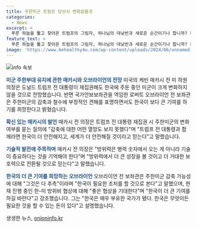 ```yaml
---
title: 주한미군 트럼프 당선시 변화없을것
categories:
  - News
excerpt: >
  푸른 하늘을 뚫고 찾아온 트럼프의 그림자, 하나님의 대낮반과 새로운 순간이기나 합니까? 케빈 매카시 전 미국 하원의장은 주한미군의 재편성과 변화에 대한 추측을 부인하며, 한국의 방위력은 기술적 성장을 강조한다. 또한, 로버트 오브라이언 전 보좌관은 한국이 더 큰 기여를 해야 한다고 강조하며 한국의 부유함을 언급하고 있다. 이에 대한 전체적인 내용을 포함한 기사를 작성하겠습니다.
feature_text: >
  푸른 하늘을 뚫고 찾아온 트럼프의 그림자, 하나님의 대낮반과 새로운 순간이기나 합니까? 케빈 매카시 전 미국 하원의장은 주한미군의 재편성과 변화에 대한 추측을 부인하며, 한국의 방위력은 기술적 성장을 강조한다. 또한, 로버트 오브라이언 전 보좌관은 한국이 더 큰 기여를 해야 한다고 강조하며 한국의 부유함을 언급하고 있다. 이에 대한 전체적인 내용을 포함한 기사를 작성하겠습니다.
image: 'https://www.behealthy4u.com/wp-content/uploads/2024/06/unnamed-file.png'
---
```


<p><img src="https://www.behealthy4u.com/wp-content/uploads/2024/06/unnamed-file.png" alt="info 속보" /></p>

<p><b><span style="color: #1a5490;">미군 주한부대 유지에 관한 매카시와 오브라이언의 전망</span></b>
미국의 케빈 매카시 전 미 하원의장은 도널드 트럼프 전 대통령이 재집권해도 한국에 주둔 중인 미군이 크게 변화하지 않을 것으로 전망했습니다. 반면 국가안보보좌관을 역임한 로버트 오브라이언 전 보좌관은 주한미군의 감축과 철수에 부정적인 견해를 표명하면서도 한국이 보다 큰 기여를 하기를 희망한다고 밝혔습니다.</p>

<p><b><span style="color: #1a5490;">확신 있는 매카시의 발언</span></b>
매카시 전 의장은 트럼프 전 대통령 재집권 시 주한미군의 변화 여부를 묻는 질의에 "감축에 대한 어떤 열망도 보지 못했다"며 "트럼프 전 대통령과 함께라면 한국이 더 안전해지고, 세계가 더 안전해질 것이라고 믿는다"고 말했습니다.</p>

<p><b><span style="color: #1a5490;">기술적 발전에 주목하며</span></b>
매카시 전 의장은 "방위력은 병력 숫자에서 오는 게 아니라 기술이 중요하다는 것을 기억해야 한다"며 "방위력에서 더 큰 성장을 볼 것이고 더 거대한 보호력으로 전환될 것으로 믿는다"고 말했습니다.</p>

<p><b><span style="color: #1a5490;">한국의 더 큰 기여를 희망하는 오브라이언</span></b>
오브라이언 전 보좌관은 주한미군 감축 가능성에 대해 "그것은 다 추측"이라며 "한국이 필요한 조처를 할 것으로 본다"고 말했으며, 현재 진행 중인 한-미 방위비 협상에 대해 "좋은 협상을 기대한다"며 "한국이 더 큰 기여를 하길 바란다"고 강조했습니다. 그는 "한국은 매우 부유한 국가가 됐다. 한국은 무엇이든 필요한 것을 할 수 있는 돈이 있다"고 설명했습니다.</p>
생생한 뉴스, <a href="https://onioninfo.kr" rel="dofollow">onioninfo.kr</a>


